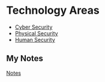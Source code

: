 # Technology Areas
- [Cyber Security](cyber-security.md)
- [Physical Security](physical-security.md)
- [Human Security](human-security.md)
## My Notes
[Notes](mynotes/technology-areas-notes.md)

